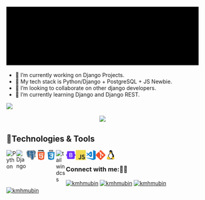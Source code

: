 [![Header](https://github.com/hossainchisty/hossainchisty/blob/main/Banner.gif "Header")](https://mahmudul.dev/)

- 🔭 I’m currently working on Django Projects.
- 🌱 My tech stack is Python/Django + PostgreSQL + JS Newbie.
- 👯 I’m looking to collaborate on other django developers.
- 🎯 I’m currently learning Django and Django REST.

<p align="left">
  <img src="https://github-readme-stats.vercel.app/api?username=hossainchisty&show_icons=true&theme=midnight-purple&line_height=25&hide=stars"> 
</p>
<!--
<a href="">
  <img align="center" src="https://github-readme-stats.vercel.app/api/top-langs/?username=hossainchisty&layout=compact&theme=radical"/>
</a> -->


<!-- retro visitor counter -->
<p align="center"> 
  <img src="https://profile-counter.glitch.me/hossainchisty/count.svg" />
</p>

## 🔧Technologies & Tools

[<img align="left" alt="Python" width="26px" src="https://github.com/abranhe/programming-languages-logos/blob/master/src/python/python_128x128.png" />]()
[<img align="left" alt="Django" width="26px" src="https://cdn.worldvectorlogo.com/logos/django.svg" />]()
[<img align="left" alt="Postgresql" width="26px" src="https://github.com/devicons/devicon/blob/master/icons/postgresql/postgresql-original.svg" />]()

<!--[<img align="left" alt="flask" width="26px" src="https://cdn.worldvectorlogo.com/logos/flask.svg" />]() -->

[<img align="left" alt="HTML5" width="26px" src="https://raw.githubusercontent.com/github/explore/80688e429a7d4ef2fca1e82350fe8e3517d3494d/topics/html/html.png" />]()
[<img align="left" alt="CSS3" width="26px" src="https://raw.githubusercontent.com/github/explore/80688e429a7d4ef2fca1e82350fe8e3517d3494d/topics/css/css.png" />]()
[<img align="left" alt="tailwindcss" width="26px" src="https://cdn.icon-icons.com/icons2/2107/PNG/512/file_type_tailwind_icon_130128.png" />]()
[<img align="left" alt="Bootstrap" width="26px" src="https://github.com/devicons/devicon/blob/master/icons/bootstrap/bootstrap-plain.svg" />]()


[<img align="left" alt="JavaScript" width="26px" src="https://raw.githubusercontent.com/github/explore/80688e429a7d4ef2fca1e82350fe8e3517d3494d/topics/javascript/javascript.png" />]()

<!-- [<img align="left" alt="React" width="26px" src="https://github.com/devicons/devicon/blob/master/icons/react/react-original.svg" />]() -->
<!-- [<img align="left" alt="Docker" width="26px" src="https://github.com/devicons/devicon/blob/master/icons/docker/docker-original.svg" />]() -->
<!-- [<img align="left" alt="Heroku" width="26px" src="https://github.com/devicons/devicon/blob/master/icons/heroku/heroku-original.svg" />]() -->

[<img align="left" alt="Visual Studio Code" width="26px" src="https://raw.githubusercontent.com/github/explore/80688e429a7d4ef2fca1e82350fe8e3517d3494d/topics/visual-studio-code/visual-studio-code.png" />]()
[<img align="left" alt="git" width="26px" src="https://github.com/devicons/devicon/blob/master/icons/git/git-original.svg" />]()
[<img align="left" alt="Linux" width="26px" src="https://github.com/devicons/devicon/blob/master/icons/linux/linux-original.svg" />]()
<!-- [<img align="left" alt="Manjaro" width="28px" src="https://brandeps.com/logo-download/M/Manjaro-logo-vector-01.svg" />]() -->
<br>

<!-- Connect with me -->
<h3 align="left">Connect with me:🤝🏻</h3>
<p align="left">

<a href="https://twitter.com/hossainchisty11" target="blank"><img align="center" src="https://github.com/kmhmubin/kmhmubin/blob/master/assets/twitter.svg" alt="kmhmubin" height="30" width="30" /></a>
<a href="https://www.linkedin.com/in/hossainchisty/" target="blank"><img align="center" src="https://github.com/kmhmubin/kmhmubin/blob/master/assets/linkedin.svg" alt="kmhmubin" height="30" width="30" /></a>
<a href="https://www.facebook.com/hossain.chisty11" target="blank"><img align="center" src="https://github.com/kmhmubin/kmhmubin/blob/master/assets/facebook.svg" alt="kmhmubin" height="30" width="30" /></a>
<a href="https://www.instagram.com/hossain.chisty/" target="blank"><img align="center" src="https://github.com/kmhmubin/kmhmubin/blob/master/assets/instagram.svg" alt="kmhmubin" height="30" width="30" /></a>

</p>
